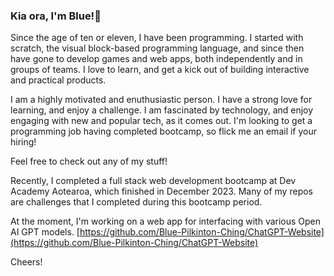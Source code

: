 ### Kia ora, I'm Blue!👋

Since the age of ten or eleven, I have been programming. I started with scratch, the visual block-based programming language, and since then have gone to develop games and web apps, both independently and in groups of teams. I love to learn, and get a kick out of building interactive and practical products.

I am a highly motivated and enuthusiastic person. I have a strong love for learning, and enjoy a challenge. I am fascinated by technology, and enjoy engaging with new and popular tech, as it comes out. I'm looking to get a programming job having completed bootcamp, so flick me an email if your hiring!

Feel free to check out any of my stuff!

Recently, I completed a full stack web development bootcamp at Dev Academy Aotearoa, which finished in December 2023. Many of my repos are challenges that I completed during this bootcamp period. 

At the moment, I'm working on a web app for interfacing with various Open AI GPT models. [https://github.com/Blue-Pilkinton-Ching/ChatGPT-Website](https://github.com/Blue-Pilkinton-Ching/ChatGPT-Website)

Cheers!
